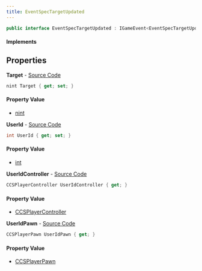```yaml
---
title: EventSpecTargetUpdated
---
```


```csharp
public interface EventSpecTargetUpdated : IGameEvent<EventSpecTargetUpdated>
```

#### Implements

## Properties

**Target** - [Source Code](https://github.com/swiftly-solution/swiftlys2/blob/master/managed/src/SwiftlyS2.Generated/GameEvents/Interfaces/EventSpecTargetUpdated.cs#L43)

```csharp
nint Target { get; set; }
```

#### Property Value

- [nint](https://learn.microsoft.com/dotnet/api/system.intptr)

**UserId** - [Source Code](https://github.com/swiftly-solution/swiftlys2/blob/master/managed/src/SwiftlyS2.Generated/GameEvents/Interfaces/EventSpecTargetUpdated.cs#L36)

```csharp
int UserId { get; set; }
```

#### Property Value

- [int](https://learn.microsoft.com/dotnet/api/system.int32)

**UserIdController** - [Source Code](https://github.com/swiftly-solution/swiftlys2/blob/master/managed/src/SwiftlyS2.Generated/GameEvents/Interfaces/EventSpecTargetUpdated.cs#L22)

```csharp
CCSPlayerController UserIdController { get; }
```

#### Property Value

- [CCSPlayerController](/docs/api/shared/schemadefinitions/ccsplayercontroller)

**UserIdPawn** - [Source Code](https://github.com/swiftly-solution/swiftlys2/blob/master/managed/src/SwiftlyS2.Generated/GameEvents/Interfaces/EventSpecTargetUpdated.cs#L29)

```csharp
CCSPlayerPawn UserIdPawn { get; }
```

#### Property Value

- [CCSPlayerPawn](/docs/api/shared/schemadefinitions/ccsplayerpawn)

